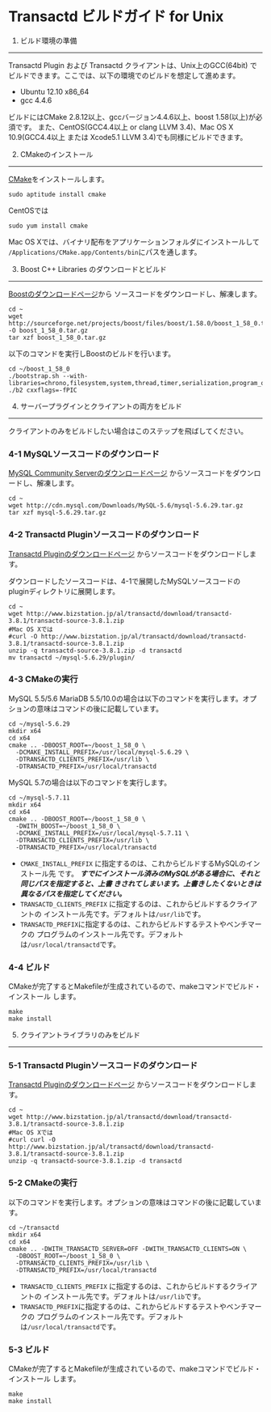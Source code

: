 Transactd ビルドガイド for Unix
============================================================

1. ビルド環境の準備
------------------------------------------------------------
Transactd Plugin および Transactd クライアントは、Unix上のGCC(64bit)
でビルドできます。ここでは、以下の環境でのビルドを想定して進めます。

* Ubuntu 12.10 x86_64
* gcc 4.4.6

ビルドにはCMake 2.8.12以上、gccバージョン4.4.6以上、boost 1.58(以上)が必須です。
また、CentOS(GCC4.4以上 or clang LLVM 3.4)、Mac OS X 10.9(GCC4.4以上
または Xcode5.1 LLVM 3.4)でも同様にビルドできます。


2. CMakeのインストール
------------------------------------------------------------
[CMake](http://www.cmake.org)をインストールします。
```
sudo aptitude install cmake
```

CentOSでは
```
sudo yum install cmake
```

Mac OS Xでは、バイナリ配布をアプリケーションフォルダにインストールして
`/Applications/CMake.app/Contents/bin`にパスを通します。



3. Boost C++ Libraries のダウンロードとビルド
------------------------------------------------------------
[Boostのダウンロードページ](http://www.boost.org/users/download)から
ソースコードをダウンロードし、解凍します。
```
cd ~
wget http://sourceforge.net/projects/boost/files/boost/1.58.0/boost_1_58_0.tar.gz/download -O boost_1_58_0.tar.gz
tar xzf boost_1_58_0.tar.gz
```

以下のコマンドを実行しBoostのビルドを行います。
```
cd ~/boost_1_58_0
./bootstrap.sh --with-libraries=chrono,filesystem,system,thread,timer,serialization,program_options
./b2 cxxflags=-fPIC
```



4. サーバープラグインとクライアントの両方をビルド
------------------------------------------------------------
クライアントのみをビルドしたい場合はこのステップを飛ばしてください。

### 4-1 MySQLソースコードのダウンロード
[MySQL Community Serverのダウンロードページ](http://dev.mysql.com/downloads/mysql)
からソースコードをダウンロードし、解凍します。
```
cd ~
wget http://cdn.mysql.com/Downloads/MySQL-5.6/mysql-5.6.29.tar.gz
tar xzf mysql-5.6.29.tar.gz
```


### 4-2 Transactd Pluginソースコードのダウンロード
[Transactd Pluginのダウンロードページ](http://www.bizstation.jp/al/transactd/download/)
からソースコードをダウンロードします。

ダウンロードしたソースコードは、4-1で展開したMySQLソースコードの
pluginディレクトリに展開します。
```
cd ~
wget http://www.bizstation.jp/al/transactd/download/transactd-3.8.1/transactd-source-3.8.1.zip
#Mac OS Xでは
#curl -O http://www.bizstation.jp/al/transactd/download/transactd-3.8.1/transactd-source-3.8.1.zip
unzip -q transactd-source-3.8.1.zip -d transactd
mv transactd ~/mysql-5.6.29/plugin/
```


### 4-3 CMakeの実行
MySQL 5.5/5.6 MariaDB 5.5/10.0の場合は以下のコマンドを実行します。オプションの意味はコマンドの後に記載しています。
```
cd ~/mysql-5.6.29
mkdir x64
cd x64
cmake .. -DBOOST_ROOT=~/boost_1_58_0 \
  -DCMAKE_INSTALL_PREFIX=/usr/local/mysql-5.6.29 \
  -DTRANSACTD_CLIENTS_PREFIX=/usr/lib \
  -DTRANSACTD_PREFIX=/usr/local/transactd
```
MySQL 5.7の場合は以下のコマンドを実行します。
```
cd ~/mysql-5.7.11
mkdir x64
cd x64
cmake .. -DBOOST_ROOT=~/boost_1_58_0 \
  -DWITH_BOOST=~/boost_1_58_0 \
  -DCMAKE_INSTALL_PREFIX=/usr/local/mysql-5.7.11 \
  -DTRANSACTD_CLIENTS_PREFIX=/usr/lib \
  -DTRANSACTD_PREFIX=/usr/local/transactd
```
* `CMAKE_INSTALL_PREFIX` に指定するのは、これからビルドするMySQLのインストール先
  です。
  ***すでにインストール済みのMySQLがある場合に、それと同じパスを指定すると、上書
  きされてしまいます。上書きしたくないときは異なるパスを指定してください。***
* `TRANSACTD_CLIENTS_PREFIX` に指定するのは、これからビルドするクライアントの
  インストール先です。デフォルトは`/usr/lib`です。
* `TRANSACTD_PREFIX`に指定するのは、これからビルドするテストやベンチマークの
  プログラムのインストール先です。デフォルトは`/usr/local/transactd`です。


### 4-4 ビルド
CMakeが完了するとMakefileが生成されているので、makeコマンドでビルド・インストール
します。
```
make
make install
```



5. クライアントライブラリのみをビルド
------------------------------------------------------------
### 5-1 Transactd Pluginソースコードのダウンロード
[Transactd Pluginのダウンロードページ](http://www.bizstation.jp/al/transactd/download/)
からソースコードをダウンロードします。
```
cd ~
wget http://www.bizstation.jp/al/transactd/download/transactd-3.8.1/transactd-source-3.8.1.zip
#Mac OS Xでは
#curl curl -O http://www.bizstation.jp/al/transactd/download/transactd-3.8.1/transactd-source-3.8.1.zip
unzip -q transactd-source-3.8.1.zip -d transactd
```

### 5-2 CMakeの実行
以下のコマンドを実行します。オプションの意味はコマンドの後に記載しています。
```
cd ~/transactd
mkdir x64
cd x64
cmake .. -DWITH_TRANSACTD_SERVER=OFF -DWITH_TRANSACTD_CLIENTS=ON \
  -DBOOST_ROOT=~/boost_1_58_0 \
  -DTRANSACTD_CLIENTS_PREFIX=/usr/lib \
  -DTRANSACTD_PREFIX=/usr/local/transactd
```
* `TRANSACTD_CLIENTS_PREFIX` に指定するのは、これからビルドするクライアントの
  インストール先です。デフォルトは`/usr/lib`です。
* `TRANSACTD_PREFIX`に指定するのは、これからビルドするテストやベンチマークの
  プログラムのインストール先です。デフォルトは`/usr/local/transactd`です。


### 5-3 ビルド
CMakeが完了するとMakefileが生成されているので、makeコマンドでビルド・インストール
します。
```
make
make install
```
